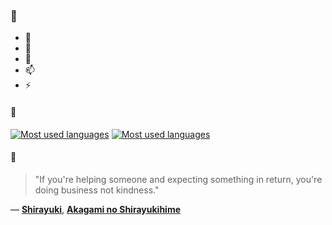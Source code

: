 ### 👋

- 🔭
- 🌱
- 💬
- 📫
- ⚡

#### 🧏

[![Most used languages](https://github-readme-stats-aynah.vercel.app/api/top-langs/?username=aynh&theme=solarized-dark&langs_count=6&layout=compact&hide_title=true)](https://github.com/anuraghazra/github-readme-stats#gh-dark-mode-only)
[![Most used languages](https://github-readme-stats-aynah.vercel.app/api/top-langs/?username=aynh&theme=solarized-light&langs_count=6&layout=compact&hide_title=true)](https://github.com/anuraghazra/github-readme-stats#gh-light-mode-only)

#### 💬

> "If you're helping someone and expecting something in return, you're doing business not kindness."

&mdash; [**Shirayuki**](https://myanimelist.net/character.php?q=Shirayuki&cat=character), [**Akagami no Shirayukihime**](https://myanimelist.net/search/all?q=Akagami%20no%20Shirayukihime&cat=all)
